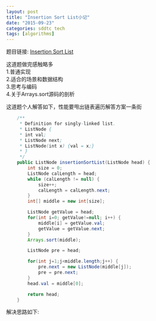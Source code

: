 ```yaml
---
layout: post
title: "Insertion Sort List小记"
date: "2015-09-23"
categories: sddtc tech
tags: [algorithms]
---
```


题目链接: [Insertion Sort List](https://leetcode.com/problems/insertion-sort-list/)  

这道题做完感触略多  
1.普通实现  
2.适合的场景和数据结构  
3.思考与编码  
4.关于Arrays.sort源码的剖析  

这道题个人解答如下，性能要甩出链表遍历解答方案一条街  

```java
    /**
     * Definition for singly-linked list.
     * ListNode {
     * int val;
     * ListNode next;
     * ListNode(int x) {val = x;}
     * }
     */
    public ListNode insertionSortList(ListNode head) {
        int size = 0;
        ListNode calLength = head;
        while (calLength != null) {
            size++;
            calLength = calLength.next;
        }
        int[] middle = new int[size];

        ListNode getValue = head;
        for(int i=0; getValue!=null; i++) {
            middle[i] = getValue.val;
            getValue = getValue.next;
        }
        Arrays.sort(middle);

        ListNode pre = head;

        for(int j=1;j<middle.length;j++) {
            pre.next = new ListNode(middle[j]);
            pre = pre.next;
        }
        head.val = middle[0];

        return head;
    }
```

解决思路如下:  
